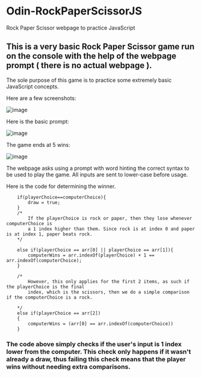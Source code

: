 # Odin-RockPaperScissorJS
Rock Paper Scissor webpage to practice JavaScript

## This is a very basic Rock Paper Scissor game run on the console with the help of the webpage prompt ( there is no actual webpage ).
The sole purpose of this game is to practice some extremely basic JavaScript concepts. 

Here are a few screenshots:

![image](https://github.com/MarkJuliusAbraham/Odin-RockPaperScissorJS/assets/122323456/5f9a0c45-d451-4b6d-895a-f59ca8716cf0)

Here is the basic prompt:

![image](https://github.com/MarkJuliusAbraham/Odin-RockPaperScissorJS/assets/122323456/db6f80c2-3065-4201-94bb-8b8d51a41886)

The game ends at 5 wins:

![image](https://github.com/MarkJuliusAbraham/Odin-RockPaperScissorJS/assets/122323456/710d977a-e45f-4d1c-bdca-b1c1c25335e1)

The webpage asks using a prompt with word hinting the correct syntax to be used to play the game. All inputs are sent to lower-case before usage.

Here is the code for determining the winner.

```
    if(playerChoice==computerChoice){
        draw = true;
    }
    /*
        If the playerChoice is rock or paper, then they lose whenever computerChoice is
        a 1 index higher than them. Since rock is at index 0 and paper is at index 1, paper beats rock.
    */

    else if(playerChoice == arr[0] || playerChoice == arr[1]){
        computerWins = arr.indexOf(playerChoice) + 1 == arr.indexOf(computerChoice);
    }

    /*
        However, this only applies for the first 2 items, as such if the playerChoice is the final
        index, which is the scissors, then we do a simple comparison if the computerChoice is a rock.

    */
    else if(playerChoice == arr[2])
    {
        computerWins = (arr[0] == arr.indexOf(computerChoice))
    }
```

### The code above simply checks if the user's input is 1 index lower from the computer. This check only happens if it wasn't already a draw, thus failing this check means that the player wins without needing extra comparisons.
